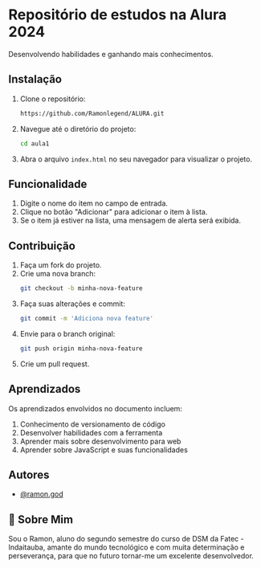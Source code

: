 # Repositório de estudos na Alura 2024

Desenvolvendo habilidades e ganhando mais conhecimentos.

## Instalação

1. Clone o repositório:
    ```sh
    https://github.com/Ramonlegend/ALURA.git
    ```
2. Navegue até o diretório do projeto:
    ```sh
    cd aula1
    ```
3. Abra o arquivo `index.html` no seu navegador para visualizar o projeto.

## Funcionalidade

1. Digite o nome do item no campo de entrada.
2. Clique no botão "Adicionar" para adicionar o item à lista.
3. Se o item já estiver na lista, uma mensagem de alerta será exibida.

## Contribuição

1. Faça um fork do projeto.
2. Crie uma nova branch:
    ```sh
    git checkout -b minha-nova-feature
    ```
3. Faça suas alterações e commit:
    ```sh
    git commit -m 'Adiciona nova feature'
    ```
4. Envie para o branch original:
    ```sh
    git push origin minha-nova-feature
    ```
5. Crie um pull request.
   
## Aprendizados

Os aprendizados envolvidos no documento incluem:

1. Conhecimento de versionamento de código
2. Desenvolver habilidades com a ferramenta
3. Aprender mais sobre desenvolvimento para web
4. Aprender sobre JavaScript e suas funcionalidades

## Autores
- [@ramon.god](https://github.com/Ramonlegend)

## 🚀 Sobre Mim
Sou o Ramon, aluno do segundo semestre do curso de DSM da Fatec - Indaitauba, amante do mundo tecnológico e com muita determinação e perseverança, para que no futuro tornar-me um excelente desenvolvedor.
